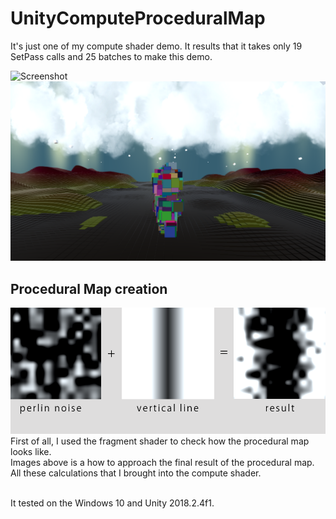 # UnityComputeProceduralMap
It's just one of my compute shader demo. It results that it takes only 19 SetPass calls and 25 batches to make this demo.<br>

![Screenshot](anim.gif)
![Screenshot](screen.png)

## Procedural Map creation
![Screenshot](map.png)
First of all, I used the fragment shader to check how the procedural map looks like.<br>
Images above is a how to approach the final result of the procedural map.<br>
All these calculations that I brought into the compute shader.<br>
<br>

It tested on the Windows 10 and Unity 2018.2.4f1.
